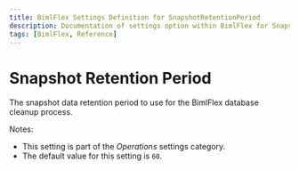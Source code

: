 ```yaml
---
title: BimlFlex Settings Definition for SnapshotRetentionPeriod
description: Documentation of settings option within BimlFlex for SnapshotRetentionPeriod
tags: [BimlFlex, Reference]
---
```


# Snapshot Retention Period

The snapshot data retention period to use for the BimlFlex database cleanup process.

Notes:

* This setting is part of the *Operations* settings category.
* The default value for this setting is `60`.
